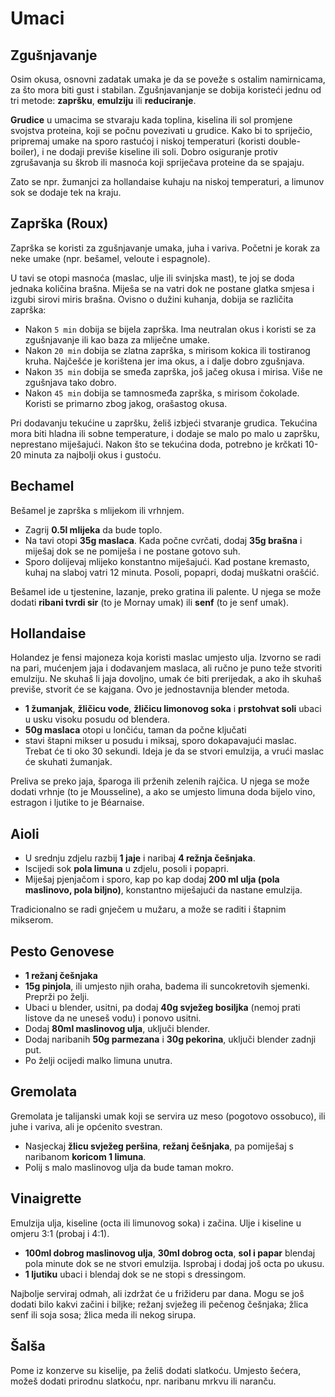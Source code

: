 # Umaci

## Zgušnjavanje

Osim okusa, osnovni zadatak umaka je da se poveže s ostalim namirnicama, za što mora biti gust i stabilan. Zgušnjavanjanje se dobija koristeći jednu od tri metode: **zapršku**, **emulziju** ili **reduciranje**.

**Grudice** u umacima se stvaraju kada toplina, kiselina ili sol promjene svojstva proteina, koji se počnu povezivati u grudice. Kako bi to spriječio, pripremaj umake na sporo rastućoj i niskoj temperaturi (koristi double-boiler), i ne dodaji previše kiseline ili soli. Dobro osiguranje protiv zgrušavanja su škrob ili masnoća koji spriječava proteine da se spajaju.

Zato se npr. žumanjci za hollandaise kuhaju na niskoj temperaturi, a limunov sok se dodaje tek na kraju.

## Zaprška (Roux)

Zaprška se koristi za zgušnjavanje umaka, juha i variva. Početni je korak za neke umake (npr. bešamel, veloute i espagnole).

U tavi se otopi masnoća (maslac, ulje ili svinjska mast), te joj se doda jednaka količina brašna. Miješa se na vatri dok ne postane glatka smjesa i izgubi sirovi miris brašna. Ovisno o dužini kuhanja, dobija se različita zaprška:
* Nakon `5 min` dobija se bijela zaprška. Ima neutralan okus i koristi se za zgušnjavanje ili kao baza za mliječne umake.
* Nakon `20 min` dobija se zlatna zaprška, s mirisom kokica ili tostiranog kruha. Najčešće je korištena jer ima okus, a i dalje dobro zgušnjava.
* Nakon `35 min` dobija se smeđa zaprška, još jačeg okusa i mirisa. Više ne zgušnjava tako dobro.
* Nakon `45 min` dobija se tamnosmeđa zaprška, s mirisom čokolade. Koristi se primarno zbog jakog, orašastog okusa.

Pri dodavanju tekućine u zapršku, želiš izbjeći stvaranje grudica. Tekućina mora biti hladna ili sobne temperature, i dodaje se malo po malo u zapršku, neprestano miješajući. Nakon što se tekućina doda, potrebno je krčkati 10-20 minuta za najbolji okus i gustoću.

## Bechamel

Bešamel je zaprška s mlijekom ili vrhnjem.

* Zagrij **0.5l mlijeka** da bude toplo.
* Na tavi otopi **35g maslaca**. Kada počne cvrčati, dodaj **35g brašna** i miješaj dok se ne pomiješa i ne postane gotovo suh.
* Sporo dolijevaj mlijeko konstantno miješajući. Kad postane kremasto, kuhaj na slaboj vatri 12 minuta. Posoli, popapri, dodaj muškatni orašćić.

Bešamel ide u tjestenine, lazanje, preko gratina ili palente. U njega se može dodati **ribani tvrdi sir** (to je Mornay umak) ili **senf** (to je senf umak).

## Hollandaise

Holandez je fensi majoneza koja koristi maslac umjesto ulja. Izvorno se radi na pari, mućenjem jaja i dodavanjem maslaca, ali ručno je puno teže stvoriti emulziju. Ne skuhaš li jaja dovoljno, umak će biti prerijedak, a ako ih skuhaš previše, stvorit će se kajgana. Ovo je jednostavnija blender metoda.

* **1 žumanjak**, **žličicu vode**, **žličicu limonovog soka** i **prstohvat soli** ubaci u usku visoku posudu od blendera.
* **50g maslaca** otopi u lončiću, taman da počne ključati
* stavi štapni mikser u posudu i miksaj, sporo dokapavajući maslac. Trebat će ti oko 30 sekundi. Ideja je da se stvori emulzija, a vrući maslac će skuhati žumanjak.

Preliva se preko jaja, šparoga ili prženih zelenih rajčica. U njega se može dodati vrhnje (to je Mousseline), a ako se umjesto limuna doda bijelo vino, estragon i ljutike to je Béarnaise.

## Aioli

* U srednju zdjelu razbij **1 jaje** i naribaj **4 režnja češnjaka**.
* Iscijedi sok **pola limuna** u zdjelu, posoli i popapri.
* Miješaj pjenjačom i sporo, kap po kap dodaj **200 ml ulja (pola maslinovo, pola biljno)**, konstantno miješajući da nastane emulzija.

Tradicionalno se radi gnječem u mužaru, a može se raditi i štapnim mikserom.

## Pesto Genovese

* **1 režanj češnjaka**
* **15g pinjola**, ili umjesto njih oraha, badema ili suncokretovih sjemenki. Preprži po želji.
* Ubaci u blender, usitni, pa dodaj **40g svježeg bosiljka** (nemoj prati listove da ne uneseš vodu) i ponovo usitni.
* Dodaj **80ml maslinovog ulja**, uključi blender.
* Dodaj naribanih **50g parmezana** i **30g pekorina**, uključi blender zadnji put.
* Po želji ocijedi malko limuna unutra.

## Gremolata

Gremolata je talijanski umak koji se servira uz meso (pogotovo ossobuco), ili juhe i variva, ali je općenito svestran.

* Nasjeckaj **žlicu svježeg peršina**, **režanj češnjaka**, pa pomiješaj s naribanom **koricom 1 limuna**.
* Polij s malo maslinovog ulja da bude taman mokro.

## Vinaigrette

Emulzija ulja, kiseline (octa ili limunovog soka) i začina. Ulje i kiseline u omjeru 3:1 (probaj i 4:1).

* **100ml dobrog maslinovog ulja**, **30ml dobrog octa**, **sol i papar** blendaj pola minute dok se ne stvori emulzija. Isprobaj i dodaj još octa po ukusu.
* **1 ljutiku** ubaci i blendaj dok se ne stopi s dressingom.

Najbolje serviraj odmah, ali izdržat će u frižideru par dana. Mogu se još dodati bilo kakvi začini i biljke; režanj svježeg ili pečenog češnjaka; žlica senf ili soja sosa; žlica meda ili nekog sirupa.

## Šalša

Pome iz konzerve su kiselije, pa želiš dodati slatkoću. Umjesto šećera, možeš dodati prirodnu slatkoću, npr. naribanu mrkvu ili naranču.

